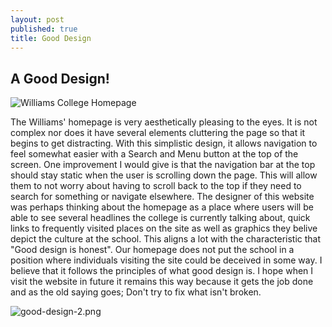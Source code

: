 ```yaml
---
layout: post
published: true
title: Good Design
---
```

## A Good Design!

![Williams College Homepage]({{site.baseurl}}/img/good-design.png)

The Williams' homepage is very aesthetically pleasing to the eyes. It is not complex nor does it have several elements cluttering the page so that it begins to get distracting. With this simplistic design, it allows navigation to feel somewhat easier with a Search and Menu button at the top of the screen. One improvement I would give is that the navigation bar at the top should stay static when the user is scrolling down the page. This will allow them to not worry about having to scroll back to the top if they need to search for something or navigate elsewhere. The designer of this website was perhaps thinking about the homepage as a place where users will be able to see several headlines the college is currently talking about, quick links to frequently visited places on the site as well as graphics they belive depict the culture at the school. This aligns a lot with the characteristic that "Good design is honest". Our homepage does not put the school in a position where individuals visiting the site could be deceived in some way. I believe that it follows the principles of what good design is. I hope when I visit the website in future it remains this way because it gets the job done and as the old saying goes; Don't try to fix what isn't broken.

![good-design-2.png]({{site.baseurl}}/img/good-design-2.png)

